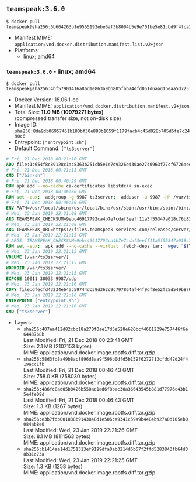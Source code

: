 ## `teamspeak:3.6.0`

```console
$ docker pull teamspeak@sha256:6b604263b1e9555192ebe6af3b8004b5e9e701be5e81cbd9f4fca35c34922ca9
```

-	Manifest MIME: `application/vnd.docker.distribution.manifest.list.v2+json`
-	Platforms:
	-	linux; amd64

### `teamspeak:3.6.0` - linux; amd64

```console
$ docker pull teamspeak@sha256:4bf57901416a86d1e863a9bb805fab74dfd051d6aad1beaa5d7257e641383dad
```

-	Docker Version: 18.06.1-ce
-	Manifest MIME: `application/vnd.docker.distribution.manifest.v2+json`
-	Total Size: **11.0 MB (10979271 bytes)**  
	(compressed transfer size, not on-disk size)
-	Image ID: `sha256:8da9db06957461b180bf30e888b1059f1179facb4c45d028b705d6fe7c2490c6`
-	Entrypoint: `["entrypoint.sh"]`
-	Default Command: `["ts3server"]`

```dockerfile
# Fri, 21 Dec 2018 00:21:10 GMT
ADD file:1c654f8c89128c1ac8363b251cb5e1e7d9326e430ae2740963f77cf6726aee0b in / 
# Fri, 21 Dec 2018 00:21:11 GMT
CMD ["/bin/sh"]
# Fri, 21 Dec 2018 00:46:29 GMT
RUN apk add --no-cache ca-certificates libstdc++ su-exec
# Fri, 21 Dec 2018 00:46:30 GMT
RUN set -eux;  addgroup -g 9987 ts3server;  adduser -u 9987 -Hh /var/ts3server -G ts3server -s /sbin/nologin -D ts3server;  mkdir -p /var/ts3server /var/run/ts3server;  chown ts3server:ts3server /var/ts3server /var/run/ts3server;  chmod 777 /var/ts3server /var/run/ts3server
# Fri, 21 Dec 2018 00:46:30 GMT
ENV PATH=/usr/local/sbin:/usr/local/bin:/usr/sbin:/usr/bin:/sbin:/bin:/opt/ts3server
# Wed, 23 Jan 2019 22:21:08 GMT
ARG TEAMSPEAK_CHECKSUM=9ebc46917792ca4b7e7cdaf3eeff11a5f55347a018c76b83da0d9bb2b56abd5b
# Wed, 23 Jan 2019 22:21:08 GMT
ARG TEAMSPEAK_URL=https://files.teamspeak-services.com/releases/server/3.6.0/teamspeak3-server_linux_alpine-3.6.0.tar.bz2
# Wed, 23 Jan 2019 22:21:15 GMT
# ARGS: TEAMSPEAK_CHECKSUM=9ebc46917792ca4b7e7cdaf3eeff11a5f55347a018c76b83da0d9bb2b56abd5b TEAMSPEAK_URL=https://files.teamspeak-services.com/releases/server/3.6.0/teamspeak3-server_linux_alpine-3.6.0.tar.bz2
RUN set -eux;  apk add --no-cache --virtual .fetch-deps tar;  wget "${TEAMSPEAK_URL}" -O server.tar.bz2;  echo "${TEAMSPEAK_CHECKSUM} *server.tar.bz2" | sha256sum -c -;  mkdir -p /opt/ts3server;  tar -xf server.tar.bz2 --strip-components=1 -C /opt/ts3server;  rm server.tar.bz2;  apk del .fetch-deps;  mv /opt/ts3server/*.so /opt/ts3server/redist/* /usr/local/lib;  ldconfig /usr/local/lib;  chown -R ts3server:ts3server /opt/ts3server
# Wed, 23 Jan 2019 22:21:15 GMT
VOLUME [/var/ts3server/]
# Wed, 23 Jan 2019 22:21:15 GMT
WORKDIR /var/ts3server/
# Wed, 23 Jan 2019 22:21:15 GMT
EXPOSE 10011 30033 9987/udp
# Wed, 23 Jan 2019 22:21:16 GMT
COPY file:dfecfd43234e64ac59744dc39d362c9c797864af44f9df8e52f25d549b87090d in /opt/ts3server 
# Wed, 23 Jan 2019 22:21:16 GMT
ENTRYPOINT ["entrypoint.sh"]
# Wed, 23 Jan 2019 22:21:16 GMT
CMD ["ts3server"]
```

-	Layers:
	-	`sha256:407ea412d82cbc18a270f0ae17d5e528e620bcf4661229e757446f6e6443768b`  
		Last Modified: Fri, 21 Dec 2018 00:23:41 GMT  
		Size: 2.1 MB (2107153 bytes)  
		MIME: application/vnd.docker.image.rootfs.diff.tar.gzip
	-	`sha256:58d3fd8a49b8acf896d8aa9f596b0dfd5b159f6272713cfdd42d24f419acc1fb`  
		Last Modified: Fri, 21 Dec 2018 00:46:43 GMT  
		Size: 758.0 KB (758030 bytes)  
		MIME: application/vnd.docker.image.rootfs.diff.tar.gzip
	-	`sha256:486fc8ad05b0426b550ac1ed6f8bac30a36643545b881d77976c43b15e4fe08d`  
		Last Modified: Fri, 21 Dec 2018 00:46:43 GMT  
		Size: 1.3 KB (1267 bytes)  
		MIME: application/vnd.docker.image.rootfs.diff.tar.gzip
	-	`sha256:e3b7fdb001838b9143848d1e506ca9341c59a9b4484b927a0d105eb0084ab8e0`  
		Last Modified: Wed, 23 Jan 2019 22:21:26 GMT  
		Size: 8.1 MB (8111563 bytes)  
		MIME: application/vnd.docker.image.rootfs.diff.tar.gzip
	-	`sha256:b1414aa14d1751313ef9199dfa0ab3214d6b57f2ffd5283843fb64d38b31c73a`  
		Last Modified: Wed, 23 Jan 2019 22:21:25 GMT  
		Size: 1.3 KB (1258 bytes)  
		MIME: application/vnd.docker.image.rootfs.diff.tar.gzip
